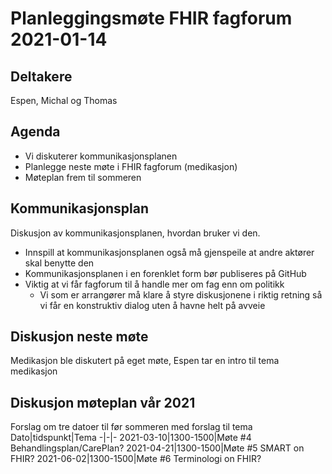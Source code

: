 # Planleggingsmøte FHIR fagforum 2021-01-14

## Deltakere

Espen, Michal og Thomas

## Agenda

* Vi diskuterer kommunikasjonsplanen
* Planlegge neste møte i FHIR fagforum (medikasjon)
* Møteplan frem til sommeren

## Kommunikasjonsplan

Diskusjon av kommunikasjonsplanen, hvordan bruker vi den.

* Innspill at kommunikasjonsplanen også må gjenspeile at andre aktører skal benytte den
* Kommunikasjonsplanen i en forenklet form bør publiseres på GitHub
* Viktig at vi får fagforum til å handle mer om fag enn om politikk
  * Vi som er arrangører må klare å styre diskusjonene i riktig retning så vi får en konstruktiv dialog uten å havne helt på avveie

## Diskusjon neste møte

Medikasjon ble diskutert på eget møte, Espen tar en intro til tema medikasjon

## Diskusjon møteplan vår 2021

Forslag om tre datoer til før sommeren med forslag til tema
Dato|tidspunkt|Tema
-|-|-
2021-03-10|1300-1500|Møte #4 Behandlingsplan/CarePlan?
2021-04-21|1300-1500|Møte #5 SMART on FHIR?
2021-06-02|1300-1500|Møte #6 Terminologi on FHIR?

